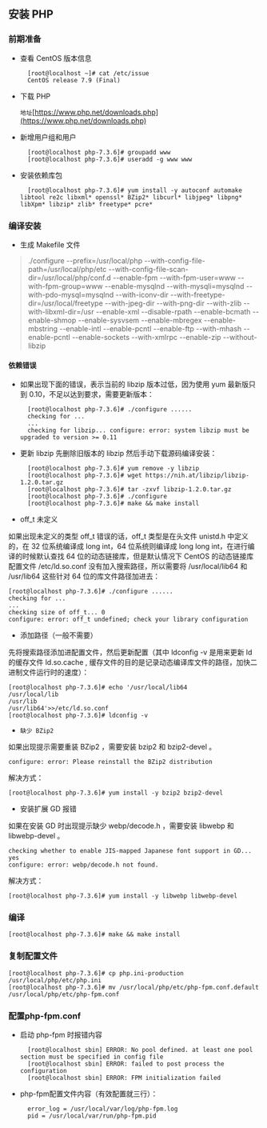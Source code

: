 ## 安装 PHP

### 前期准备

- 查看 CentOS 版本信息

		[root@localhost ~]# cat /etc/issue
		CentOS release 7.9 (Final)
		
- 下载 PHP

	`地址`[https://www.php.net/downloads.php](https://www.php.net/downloads.php)	
	
- 新增用户组和用户

		[root@localhost php-7.3.6]# groupadd www
		[root@localhost php-7.3.6]# useradd -g www www
		
- 安装依赖库包

		[root@localhost php-7.3.6]# yum install -y autoconf automake libtool re2c libxml* openssl* BZip2* libcurl* libjpeg* libpng* libXpm* libzip* zlib* freetype* pcre* 
		
### 编译安装

- 生成 Makefile 文件

>./configure --prefix=/usr/local/php --with-config-file-path=/usr/local/php/etc --with-config-file-scan-dir=/usr/local/php/conf.d --enable-fpm --with-fpm-user=www --with-fpm-group=www --enable-mysqlnd --with-mysqli=mysqlnd --with-pdo-mysql=mysqlnd --with-iconv-dir --with-freetype-dir=/usr/local/freetype --with-jpeg-dir --with-png-dir --with-zlib --with-libxml-dir=/usr --enable-xml --disable-rpath --enable-bcmath --enable-shmop --enable-sysvsem --enable-mbregex --enable-mbstring --enable-intl --enable-pcntl --enable-ftp --with-mhash --enable-pcntl --enable-sockets --with-xmlrpc --enable-zip --without-libzip 


#### 依赖错误

- 如果出现下面的错误，表示当前的 libzip 版本过低，因为使用 yum 最新版只到 0.10，不足以达到要求，需要更新版本：

		[root@localhost php-7.3.6]# ./configure ......
		checking for ...
		...
		checking for libzip... configure: error: system libzip must be upgraded to version >= 0.11

- 更新 libzip
先删除旧版本的 libzip 然后手动下载源码编译安装：

		[root@localhost php-7.3.6]# yum remove -y libzip
		[root@localhost php-7.3.6]# wget https://nih.at/libzip/libzip-1.2.0.tar.gz
		[root@localhost php-7.3.6]# tar -zxvf libzip-1.2.0.tar.gz
		[root@localhost php-7.3.6]# ./configure
		[root@localhost php-7.3.6]# make && make install
		
- off_t 未定义

如果出现未定义的类型 off_t 错误的话，off_t 类型是在头文件 unistd.h 中定义的，在 32 位系统编译成 long int，64 位系统则编译成 long long int，在进行编译的时候默认查找 64 位的动态链接库，但是默认情况下 CentOS 的动态链接库配置文件 /etc/ld.so.conf 没有加入搜索路径，所以需要将 /usr/local/lib64 和 /usr/lib64 这些针对 64 位的库文件路径加进去：

	[root@localhost php-7.3.6]# ./configure ......
	checking for ...
	...
	checking size of off_t... 0
	configure: error: off_t undefined; check your library configuration
	
- 添加路径（一般不需要）

先将搜索路径添加进配置文件，然后更新配置（其中 ldconfig -v 是用来更新 ld 的缓存文件 ld.so.cache , 缓存文件的目的是记录动态编译库文件的路径，加快二进制文件运行时的速度）：

	[root@localhost php-7.3.6]# echo '/usr/local/lib64
	/usr/local/lib
	/usr/lib
	/usr/lib64'>>/etc/ld.so.conf
	[root@localhost php-7.3.6]# ldconfig -v
	
- `缺少 BZip2`

如果出现提示需要重装 BZip2 ，需要安装 bzip2 和 bzip2-devel 。

	configure: error: Please reinstall the BZip2 distribution

解决方式：

	[root@localhost php-7.3.6]# yum install -y bzip2 bzip2-devel

- 安装扩展 GD 报错

如果在安装 GD 时出现提示缺少 webp/decode.h ，需要安装 libwebp 和 libwebp-devel 。

	checking whether to enable JIS-mapped Japanese font support in GD... yes
	configure: error: webp/decode.h not found.

解决方式：

	[root@localhost php-7.3.6]# yum install -y libwebp libwebp-devel
	
### 编译

	[root@localhost php-7.3.6]# make && make install
	
### 复制配置文件

	[root@localhost php-7.3.6]# cp php.ini-production /usr/local/php/etc/php.ini
	[root@localhost php-7.3.6]# mv /usr/local/php/etc/php-fpm.conf.default /usr/local/php/etc/php-fpm.conf
	
### 配置php-fpm.conf

- 启动 php-fpm 时报错内容

		[root@localhost sbin] ERROR: No pool defined. at least one pool section must be specified in config file
		[root@localhost sbin] ERROR: failed to post process the configuration
		[root@localhost sbin] ERROR: FPM initialization failed
		
- php-fpm配置文件内容（有效配置就三行）：

		error_log = /usr/local/var/log/php-fpm.log
		pid = /usr/local/var/run/php-fpm.pid

	
